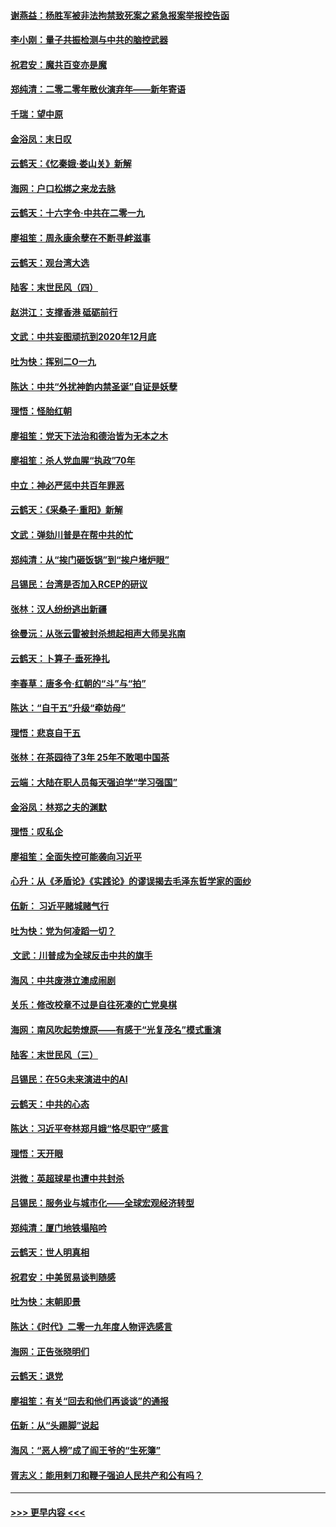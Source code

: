 #### [谢燕益：杨胜军被非法拘禁致死案之紧急报案举报控告函](../pages/nsc993/n11756134.md?t=01010011) 
#### [李小刚：量子共振检测与中共的脑控武器](../pages/nsc993/n11754518.md?t=01010011) 
#### [祝君安：魔共百变亦是魔](../pages/nsc993/n11754469.md?t=01010011) 
#### [郑纯清：二零二零年散伙演弃年——新年寄语](../pages/nsc993/n11754195.md?t=01010011) 
#### [千瑞：望中原](../pages/nsc993/n11754159.md?t=01010011) 
#### [金浴凤：末日叹](../pages/nsc993/n11752359.md?t=01010011) 
#### [云鹤天：《忆秦娥‧娄山关》新解](../pages/nsc993/n11752348.md?t=01010011) 
#### [海网：户口松绑之来龙去脉](../pages/nsc993/n11752328.md?t=01010011) 
#### [云鹤天：十六字令‧中共在二零一九](../pages/nsc993/n11752305.md?t=01010011) 
#### [廖祖笙：周永康余孽在不断寻衅滋事](../pages/nsc993/n11751013.md?t=01010011) 
#### [云鹤天：观台湾大选](../pages/nsc993/n11751007.md?t=01010011) 
#### [陆客：末世民风（四）](../pages/nsc993/n11749203.md?t=01010011) 
#### [赵洪江：支撑香港 砥砺前行](../pages/nsc993/n11748482.md?t=01010011) 
#### [文武：中共妄图顽抗到2020年12月底](../pages/nsc993/n11748446.md?t=01010011) 
#### [吐为快：挥别二O一九](../pages/nsc993/n11748411.md?t=01010011) 
#### [陈达：中共“外扰神韵内禁圣诞”自证是妖孽](../pages/nsc993/n11748226.md?t=01010011) 
#### [理悟：怪胎红朝](../pages/nsc993/n11748206.md?t=01010011) 
#### [廖祖笙：党天下法治和德治皆为无本之木](../pages/nsc993/n11748135.md?t=01010011) 
#### [廖祖笙：杀人党血腥“执政”70年](../pages/nsc993/n11745144.md?t=01010011) 
#### [中立：神必严惩中共百年罪恶](../pages/nsc993/n11744970.md?t=01010011) 
#### [云鹤天：《采桑子‧重阳》新解](../pages/nsc993/n11744948.md?t=01010011) 
#### [文武：弹劾川普是在帮中共的忙](../pages/nsc993/n11744758.md?t=01010011) 
#### [郑纯清：从“挨门砸饭锅”到“挨户堵炉眼”](../pages/nsc993/n11744745.md?t=01010011) 
#### [吕锡民：台湾是否加入RCEP的研议](../pages/nsc993/n11744701.md?t=01010011) 
#### [张林：汉人纷纷逃出新疆](../pages/nsc993/n11743530.md?t=01010011) 
#### [徐曼沅：从张云雷被封杀想起相声大师吴兆南](../pages/nsc993/n11741816.md?t=01010011) 
#### [云鹤天：卜算子‧垂死挣扎](../pages/nsc993/n11739956.md?t=01010011) 
#### [李春草：唐多令‧红朝的“斗”与“拍”](../pages/nsc993/n11739830.md?t=01010011) 
#### [陈达：“自干五”升级“牵妨母”](../pages/nsc993/n11739724.md?t=01010011) 
#### [理悟：悲哀自干五](../pages/nsc993/n11739547.md?t=01010011) 
#### [张林：在茶园待了3年 25年不敢喝中国茶](../pages/nsc993/n11739240.md?t=01010011) 
#### [云端：大陆在职人员每天强迫学“学习强国”](../pages/nsc993/n11738735.md?t=01010011) 
#### [金浴凤：林郑之夫的渊默](../pages/nsc993/n11737735.md?t=01010011) 
#### [理悟：叹私企](../pages/nsc993/n11737715.md?t=01010011) 
#### [廖祖笙：全面失控可能袭向习近平](../pages/nsc993/n11737704.md?t=01010011) 
#### [心升：从《矛盾论》《实践论》的谬误揭去毛泽东哲学家的面纱](../pages/nsc993/n11736962.md?t=01010011) 
#### [伍新： 习近平赌城赌气行](../pages/nsc993/n11736929.md?t=01010011) 
#### [吐为快：党为何凌蹈一切？](../pages/nsc993/n11736915.md?t=01010011) 
#### [ 文武：川普成为全球反击中共的旗手](../pages/nsc993/n11736882.md?t=01010011) 
#### [海风：中共废港立澳成闹剧](../pages/nsc993/n11735857.md?t=01010011) 
#### [关乐：修改校章不过是自往死凑的亡党臭棋](../pages/nsc993/n11735097.md?t=01010011) 
#### [海网：南风吹起势燎原——有感于“光复茂名”模式重演](../pages/nsc993/n11732308.md?t=01010011) 
#### [陆客：末世民风（三）](../pages/nsc993/n11732211.md?t=01010011) 
#### [吕锡民：在5G未来演进中的AI](../pages/nsc993/n11730010.md?t=01010011) 
#### [云鹤天：中共的心态](../pages/nsc993/n11729906.md?t=01010011) 
#### [陈达：习近平夸林郑月娥“恪尽职守”感言](../pages/nsc993/n11729881.md?t=01010011) 
#### [理悟：天开眼](../pages/nsc993/n11729699.md?t=01010011) 
#### [洪微：英超球星也遭中共封杀](../pages/nsc993/n11727243.md?t=01010011) 
#### [吕锡民：服务业与城市化——全球宏观经济转型](../pages/nsc993/n11725845.md?t=01010011) 
#### [郑纯清：厦门地铁塌陷吟](../pages/nsc993/n11725813.md?t=01010011) 
#### [云鹤天：世人明真相](../pages/nsc993/n11725621.md?t=01010011) 
#### [祝君安：中美贸易谈判随感](../pages/nsc993/n11725609.md?t=01010011) 
#### [吐为快：末朝即景](../pages/nsc993/n11723365.md?t=01010011) 
#### [陈达：《时代》二零一九年度人物评选感言](../pages/nsc993/n11723337.md?t=01010011) 
#### [海网：正告张晓明们](../pages/nsc993/n11723228.md?t=01010011) 
#### [云鹤天：退党](../pages/nsc993/n11723056.md?t=01010011) 
#### [廖祖笙：有关“回去和他们再谈谈”的通报](../pages/nsc993/n11722442.md?t=01010011) 
#### [伍新：从“头踢脚”说起](../pages/nsc993/n11722429.md?t=01010011) 
#### [海风：“恶人榜”成了阎王爷的“生死簿”](../pages/nsc993/n11722272.md?t=01010011) 
#### [胥志义：能用剌刀和鞭子强迫人民共产和公有吗？](../pages/nsc993/n11720569.md?t=01010011) 

----
#### [ >>> 更早内容 <<< ](../indexes/nsc993-earlier.md)
